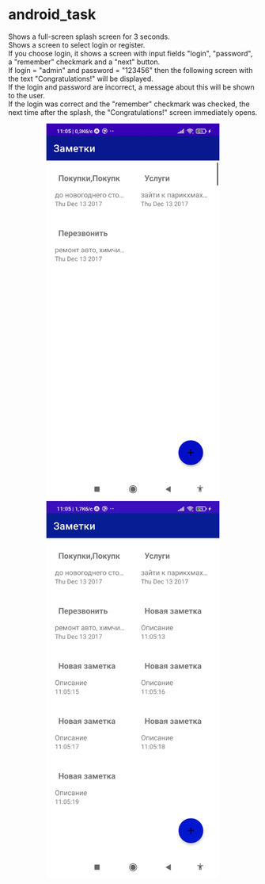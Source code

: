 # android_task


Shows a full-screen splash screen for 3 seconds. <br>
Shows a screen to select login or register. <br>
If you choose login, it shows a screen with input fields "login", "password", a "remember" checkmark and a "next" button. <br>
If login = "admin" and password = "123456" then the following screen with the text "Congratulations!" will be displayed. <br>
If the login and password are incorrect, a message about this will be shown to the user. <br>
If the login was correct and the "remember" checkmark was checked, the next time after the splash, the "Congratulations!" screen immediately opens. <br>



 <p align="center">
  <img src="src_readme/1.jpg" width="350" title="Скріншот сплеш екрана">
  <img src="src_readme/2.jpg" width="350" alt="accessibility text">
</p>





